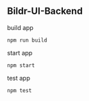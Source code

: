 Bildr-UI-Backend
---

build app

```
npm run build
```

start app

```
npm start
```

test app

```
npm test
```